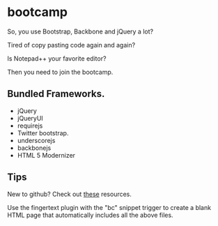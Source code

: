bootcamp
========
So, you use Bootstrap, Backbone and jQuery a lot?

Tired of copy pasting code again and again?

Is Notepad++ your favorite editor?

Then you need to join the bootcamp.

Bundled Frameworks.
------------------
- jQuery 
- jQueryUI
- requirejs
- Twitter bootstrap.
- underscorejs
- backbonejs
- HTML 5 Modernizer

Tips
---------
New to github? Check out [these](https://github.com/ryansukale/basecamp/wiki/Github-Resources) resources.

Use the fingertext plugin with the "bc" snippet trigger to create a blank HTML page that automatically includes all the above files.
